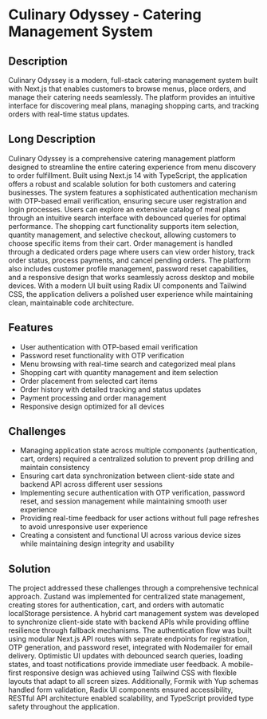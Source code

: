 # Culinary Odyssey - Catering Management System

## Description

Culinary Odyssey is a modern, full-stack catering management system built with Next.js that enables customers to browse menus, place orders, and manage their catering needs seamlessly. The platform provides an intuitive interface for discovering meal plans, managing shopping carts, and tracking orders with real-time status updates.

## Long Description

Culinary Odyssey is a comprehensive catering management platform designed to streamline the entire catering experience from menu discovery to order fulfillment. Built using Next.js 14 with TypeScript, the application offers a robust and scalable solution for both customers and catering businesses. The system features a sophisticated authentication mechanism with OTP-based email verification, ensuring secure user registration and login processes. Users can explore an extensive catalog of meal plans through an intuitive search interface with debounced queries for optimal performance. The shopping cart functionality supports item selection, quantity management, and selective checkout, allowing customers to choose specific items from their cart. Order management is handled through a dedicated orders page where users can view order history, track order status, process payments, and cancel pending orders. The platform also includes customer profile management, password reset capabilities, and a responsive design that works seamlessly across desktop and mobile devices. With a modern UI built using Radix UI components and Tailwind CSS, the application delivers a polished user experience while maintaining clean, maintainable code architecture.

## Features

- User authentication with OTP-based email verification
- Password reset functionality with OTP verification
- Menu browsing with real-time search and categorized meal plans
- Shopping cart with quantity management and item selection
- Order placement from selected cart items
- Order history with detailed tracking and status updates
- Payment processing and order management
- Responsive design optimized for all devices

## Challenges

- Managing application state across multiple components (authentication, cart, orders) required a centralized solution to prevent prop drilling and maintain consistency
- Ensuring cart data synchronization between client-side state and backend API across different user sessions
- Implementing secure authentication with OTP verification, password reset, and session management while maintaining smooth user experience
- Providing real-time feedback for user actions without full page refreshes to avoid unresponsive user experience
- Creating a consistent and functional UI across various device sizes while maintaining design integrity and usability

## Solution

The project addressed these challenges through a comprehensive technical approach. Zustand was implemented for centralized state management, creating stores for authentication, cart, and orders with automatic localStorage persistence. A hybrid cart management system was developed to synchronize client-side state with backend APIs while providing offline resilience through fallback mechanisms. The authentication flow was built using modular Next.js API routes with separate endpoints for registration, OTP generation, and password reset, integrated with Nodemailer for email delivery. Optimistic UI updates with debounced search queries, loading states, and toast notifications provide immediate user feedback. A mobile-first responsive design was achieved using Tailwind CSS with flexible layouts that adapt to all screen sizes. Additionally, Formik with Yup schemas handled form validation, Radix UI components ensured accessibility, RESTful API architecture enabled scalability, and TypeScript provided type safety throughout the application.
